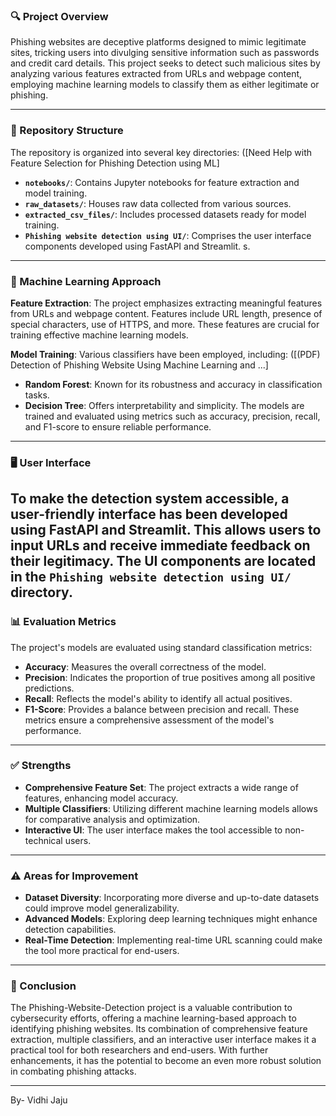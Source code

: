 ### 🔍 Project Overview

Phishing websites are deceptive platforms designed to mimic legitimate sites, tricking users into divulging sensitive information such as passwords and credit card details. This project seeks to detect such malicious sites by analyzing various features extracted from URLs and webpage content, employing machine learning models to classify them as either legitimate or phishing. 

---

### 🧰 Repository Structure

The repository is organized into several key directories: ([Need Help with Feature Selection for Phishing Detection using ML]
- **`notebooks/`**: Contains Jupyter notebooks for feature extraction and model training.
- **`raw_datasets/`**: Houses raw data collected from various sources.
- **`extracted_csv_files/`**: Includes processed datasets ready for model training.
- **`Phishing website detection using UI/`**: Comprises the user interface components developed using FastAPI and Streamlit. s.

---

### 🧠 Machine Learning Approach

**Feature Extraction**: The project emphasizes extracting meaningful features from URLs and webpage content. Features include URL length, presence of special characters, use of HTTPS, and more. These features are crucial for training effective machine learning models. 

**Model Training**: Various classifiers have been employed, including: ([(PDF) Detection of Phishing Website Using Machine Learning and ...]
- **Random Forest**: Known for its robustness and accuracy in classification tasks.
- **Decision Tree**: Offers interpretability and simplicity.
The models are trained and evaluated using metrics such as accuracy, precision, recall, and F1-score to ensure reliable performance.

---

### 🖥️ User Interface

To make the detection system accessible, a user-friendly interface has been developed using FastAPI and Streamlit. This allows users to input URLs and receive immediate feedback on their legitimacy. The UI components are located in the `Phishing website detection using UI/` directory. 
---

### 📊 Evaluation Metrics

The project's models are evaluated using standard classification metrics:

- **Accuracy**: Measures the overall correctness of the model.
- **Precision**: Indicates the proportion of true positives among all positive predictions.
- **Recall**: Reflects the model's ability to identify all actual positives.
- **F1-Score**: Provides a balance between precision and recall. 
These metrics ensure a comprehensive assessment of the model's performance. 
---

### ✅ Strengths

- **Comprehensive Feature Set**: The project extracts a wide range of features, enhancing model accuracy.
- **Multiple Classifiers**: Utilizing different machine learning models allows for comparative analysis and optimization.
- **Interactive UI**: The user interface makes the tool accessible to non-technical users. 

---

### ⚠️ Areas for Improvement

- **Dataset Diversity**: Incorporating more diverse and up-to-date datasets could improve model generalizability.
- **Advanced Models**: Exploring deep learning techniques might enhance detection capabilities.
- **Real-Time Detection**: Implementing real-time URL scanning could make the tool more practical for end-users.

---

### 📌 Conclusion

The Phishing-Website-Detection project is a valuable contribution to cybersecurity efforts, offering a machine learning-based approach to identifying phishing websites. Its combination of comprehensive feature extraction, multiple classifiers, and an interactive user interface makes it a practical tool for both researchers and end-users. With further enhancements, it has the potential to become an even more robust solution in combating phishing attacks.

--- 
By- Vidhi Jaju
